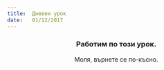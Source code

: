 ```yaml
---
title:  Дневен урок
date:   01/12/2017
---
```


### <center>Работим по този урок.</center>
<center>Моля, върнете се по-късно.</center>